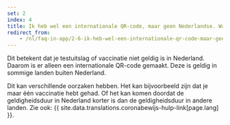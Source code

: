 ```yaml
---
set: 2
index: 4
title: Ik heb wel een internationale QR-code, maar geen Nederlandse. Wat nu?  
redirect_from: 
    - /nl/faq-in-app/2-6-ik-heb-wel-een-internationale-qr-code-maar-geen-nederlandse
---
```

Dit betekent dat je testuitslag of vaccinatie niet geldig is in Nederland. Daarom is er alleen een internationale QR-code gemaakt. Deze is geldig in sommige landen buiten Nederland.

Dit kan verschillende oorzaken hebben. Het kan bijvoorbeeld zijn dat je maar één vaccinatie hebt gehad. Of het kan komen doordat de geldigheidsduur in Nederland korter is dan de geldigheidsduur in andere landen. Zie ook: {{ site.data.translations.coronabewijs-hulp-link[page.lang] }}.

